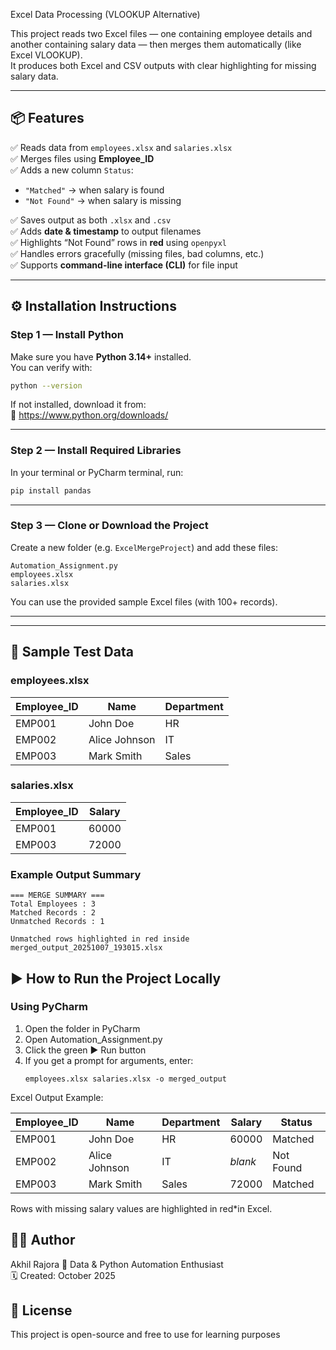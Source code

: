 Excel Data Processing (VLOOKUP Alternative)

This project reads two Excel files — one containing employee details and another containing salary data — then merges them automatically (like Excel VLOOKUP).  
It produces both Excel and CSV outputs with clear highlighting for missing salary data.

---

## 📦 Features

✅ Reads data from `employees.xlsx` and `salaries.xlsx`  
✅ Merges files using **Employee_ID**  
✅ Adds a new column `Status`:
- `"Matched"` → when salary is found  
- `"Not Found"` → when salary is missing  

✅ Saves output as both `.xlsx` and `.csv`  
✅ Adds **date & timestamp** to output filenames  
✅ Highlights “Not Found” rows in **red** using `openpyxl`  
✅ Handles errors gracefully (missing files, bad columns, etc.)  
✅ Supports **command-line interface (CLI)** for file input  

---

## ⚙️ Installation Instructions

### Step 1 — Install Python
Make sure you have **Python 3.14+** installed.  
You can verify with:
```bash
python --version
```

If not installed, download it from:  
🔗 https://www.python.org/downloads/

---

### Step 2 — Install Required Libraries

In your terminal or PyCharm terminal, run:

```bash
pip install pandas 
```

---

### Step 3 — Clone or Download the Project

Create a new folder (e.g. `ExcelMergeProject`) and add these files:
```
Automation_Assignment.py
employees.xlsx
salaries.xlsx
```

You can use the provided sample Excel files (with 100+ records).

---

---

## 🧪 Sample Test Data

### employees.xlsx
| Employee_ID | Name          | Department  |
|--------------|---------------|-------------|
| EMP001       | John Doe      | HR          |
| EMP002       | Alice Johnson | IT          |
| EMP003       | Mark Smith    | Sales       |

### salaries.xlsx
| Employee_ID | Salary |
|--------------|--------|
| EMP001       | 60000  |
| EMP003       | 72000  |

### Example Output Summary
```
=== MERGE SUMMARY ===
Total Employees : 3
Matched Records : 2
Unmatched Records : 1

Unmatched rows highlighted in red inside merged_output_20251007_193015.xlsx
```

## ▶️ How to Run the Project Locally

### Using PyCharm 

1. Open the folder in PyCharm
2. Open Automation_Assignment.py
3. Click the green ▶ Run button
4. If you get a prompt for arguments, enter:
   ```
   employees.xlsx salaries.xlsx -o merged_output

 Excel Output Example:

| Employee_ID | Name      | Department | Salary  | Status      |
|--------------|-----------|-------------|----------|--------------|
| EMP001       | John Doe  | HR         | 60000    | Matched      |
| EMP002       | Alice Johnson | IT        | *blank*  | Not Found  |
| EMP003       | Mark Smith  | Sales       |  72000 | Matched        |

Rows with missing salary values are highlighted in red*in Excel.


## 👨‍💻 Author
Akhil Rajora
📍 Data & Python Automation Enthusiast  
🗓️ Created: October 2025  


## 📜 License
This project is open-source and free to use for learning purposes
